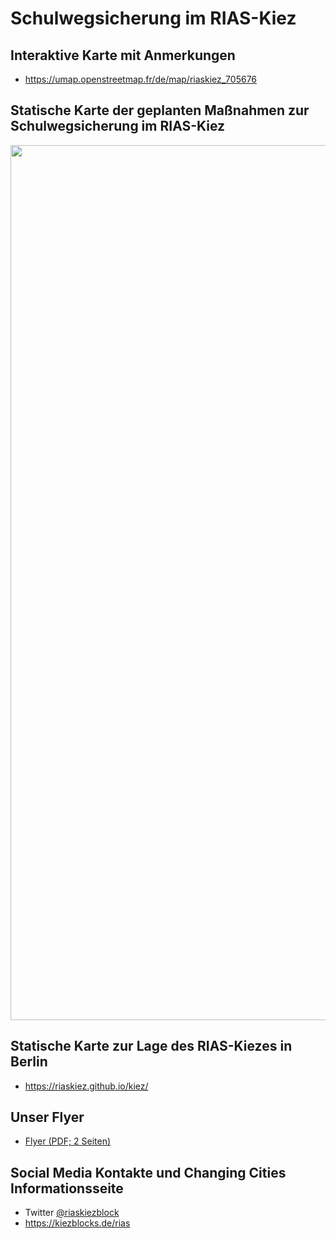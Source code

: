 # Schulwegsicherung im RIAS-Kiez

## Interaktive Karte mit Anmerkungen

* https://umap.openstreetmap.fr/de/map/riaskiez_705676


## Statische Karte der geplanten Maßnahmen zur Schulwegsicherung im RIAS-Kiez

<img src="https://raw.githubusercontent.com/riaskiez/kiez/main//RIAS-Übersicht - Version 2.0.1 mit Legende.png" width=1400>

## Statische Karte zur Lage des RIAS-Kiezes in Berlin

* https://riaskiez.github.io/kiez/


## Unser Flyer

* [Flyer (PDF; 2 Seiten)](https://github.com/riaskiez/kiez/raw/main/RIAS-Kiezblock%20Flyer%20Version%202.0.1%20-%20komplett.pdf)


## Social Media Kontakte und Changing Cities Informationsseite

* Twitter [@riaskiezblock](https://twitter.com/riaskiezblock)
* https://kiezblocks.de/rias
